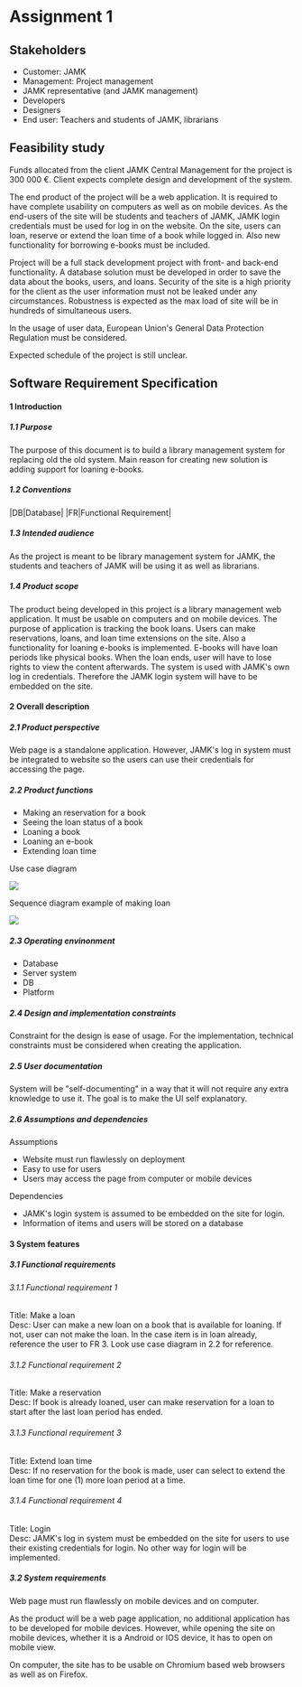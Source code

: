# Assignment 1

## Stakeholders

- Customer: JAMK
- Management: Project management
- JAMK representative (and JAMK management)
- Developers
- Designers
- End user: Teachers and students of JAMK, librarians

## Feasibility study

Funds allocated from the client JAMK Central Management for the project is 300 000 €. Client expects complete design and development of the system.

The end product of the project will be a web application. It is required to have complete usability on computers as well as on mobile devices. As the end-users of the site will be students and teachers of JAMK, JAMK login credentials must be used for log in on the website. On the site, users can loan, reserve or extend the loan time of a book while logged in. Also new functionality for borrowing e-books must be included. 

Project will be a full stack development project with front- and back-end functionality. A database solution must be developed in order to save the data about the books, users, and loans. Security of the site is a high priority for the client as the user information must not be leaked under any circumstances. Robustness is expected as the max load of site will be in hundreds of simultaneous users.

In the usage of user data, European Union's General Data Protection Regulation must be considered.

Expected schedule of the project is still unclear.

## Software Requirement Specification

#### 1 Introduction

##### 1.1 Purpose

The purpose of this document is to build a library management system for replacing old the old system. Main reason for creating new solution is adding support for loaning e-books.

##### 1.2 Conventions

|DB|Database|
|FR|Functional Requirement|

##### 1.3 Intended audience

As the project is meant to be library management system for JAMK, the students and teachers of JAMK will be using it as well as librarians.

##### 1.4 Product scope

The product being developed in this project is a library management web application. It must be usable on computers and on mobile devices. The purpose of application is tracking the book loans. Users can make reservations, loans, and loan time extensions on the site. Also a functionality for loaning e-books is implemented. E-books will have loan periods like physical books. When the loan ends, user will have to lose rights to view the content afterwards. The system is used with JAMK's own log in credentials. Therefore the JAMK login system will have to be embedded on the site.


#### 2 Overall description

##### 2.1 Product perspective

Web page is a standalone application. However, JAMK's log in system must be integrated to website so the users can use their credentials for accessing the page.

##### 2.2 Product functions

- Making an reservation for a book
- Seeing the loan status of a book
- Loaning a book
- Loaning an e-book
- Extending loan time

Use case diagram

![](/resources/assignment1/usecase.png)

Sequence diagram example of making loan

![](/resources/assignment1/sequencediagram.png)

##### 2.3 Operating envinonment

- Database
- Server system
- DB
- Platform

##### 2.4 Design and implementation constraints

Constraint for the design is ease of usage. For the implementation, technical constraints must be considered when creating the application.

##### 2.5 User documentation

System will be "self-documenting" in a way that it will not require any extra knowledge to use it. The goal is to make the UI self explanatory.

##### 2.6 Assumptions and dependencies

Assumptions
- Website must run flawlessly on deployment
- Easy to use for users
- Users may access the page from computer or mobile devices

Dependencies
- JAMK's login system is assumed to be embedded on the site for login.
- Information of items and users will be stored on a database

#### 3 System features

##### 3.1 Functional requirements

###### 3.1.1 Functional requirement 1

Title: Make a loan  
Desc: User can make a new loan on a book that is available for loaning. If not, user can not make the loan. In the case item is in loan already, reference the user to FR 3. Look use case diagram in 2.2 for reference.

###### 3.1.2 Functional requirement 2

Title: Make a reservation  
Desc: If book is already loaned, user can make reservation for a loan to start after the last loan period has ended.

###### 3.1.3 Functional requirement 3

Title: Extend loan time  
Desc: If no reservation for the book is made, user can select to extend the loan time for one (1) more loan period at a time.

###### 3.1.4 Functional requirement 4

Title: Login  
Desc: JAMK's log in system must be embedded on the site for users to use their existing credentials for login. No other way for login will be implemented.

##### 3.2 System requirements

Web page must run flawlessly on mobile devices and on computer. 

As the product will be a web page application, no additional application has to be developed for mobile devices. However, while opening the site on mobile devices, whether it is a Android or IOS device, it has to open on mobile view.

On computer, the site has to be usable on Chromium based web browsers as well as on Firefox.
